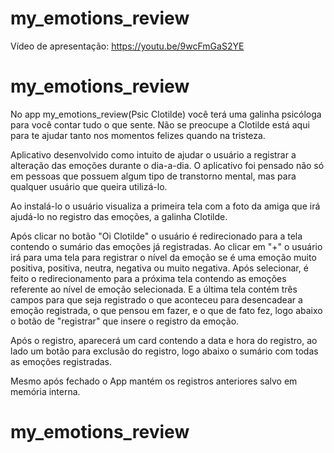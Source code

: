 # my_emotions_review

Vídeo de apresentação: https://youtu.be/9wcFmGaS2YE

# my_emotions_review

No app my_emotions_review(Psic Clotilde) você terá uma galinha psicóloga para você contar tudo o que sente.
Não se preocupe a Clotilde está aqui para te ajudar tanto nos momentos felizes quando na tristeza.

Aplicativo desenvolvido como intuito de ajudar o usuário a registrar a alteração das emoções durante o dia-a-dia.
O aplicativo foi pensado não só em pessoas que possuem algum tipo de transtorno mental, mas para qualquer usuário
que queira utilizá-lo.

Ao instalá-lo o usuário visualiza a primeira tela com a foto da amiga que irá ajudá-lo no registro das emoções, a galinha Clotilde.

Após clicar no botão "Oi Clotilde" o usuário é redirecionado para a tela contendo o sumário das emoções já registradas.
Ao clicar em "+" o usuário irá para uma tela para registrar o nível da emoção se é uma emoção muito positiva, 
positiva, neutra, negativa ou muito negativa. Após selecionar, é feito o redirecionamento para a próxima tela contendo 
as emoções referente ao nível de emoção selecionada. E a última tela contém três campos para que seja registrado o que 
aconteceu para desencadear a emoção registrada, o que pensou em fazer, e o que de fato fez, logo abaixo o botão de 
"registrar" que insere o registro da emoção.

Após o registro, aparecerá um card contendo a data e hora do registro, ao lado um botão para exclusão do registro,
logo abaixo o sumário com todas as emoções registradas.

Mesmo após fechado o App mantém os registros anteriores salvo em memória interna.

# my_emotions_review
